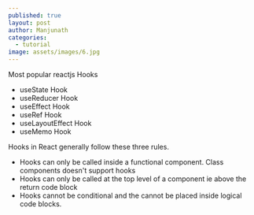 ```yaml
---
published: true
layout: post
author: Manjunath
categories:
  - tutorial
image: assets/images/6.jpg
---
```

Most popular reactjs Hooks

- useState Hook
- useReducer Hook
- useEffect Hook
- useRef Hook
- useLayoutEffect Hook
- useMemo Hook

Hooks in React generally follow these three rules.

- Hooks can only be called inside a functional component. Class components doesn't support hooks
- Hooks can only be called at the top level of a component ie above the return code block
- Hooks cannot be conditional and the cannot be placed inside logical code blocks.
